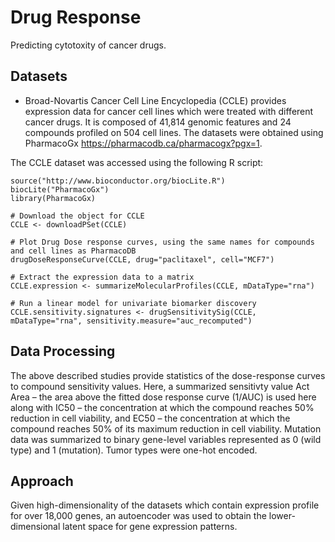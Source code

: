 # Drug Response

Predicting cytotoxity of cancer drugs.

## Datasets

* Broad-Novartis Cancer Cell Line Encyclopedia (CCLE) provides expression data for cancer cell lines which were treated with different cancer drugs. It is composed of 41,814 genomic features and 24 compounds profiled on 504 cell lines. The datasets were obtained using PharmacoGx https://pharmacodb.ca/pharmacogx?pgx=1.

The CCLE dataset was accessed using the following R script:

```
source("http://www.bioconductor.org/biocLite.R") 
biocLite("PharmacoGx")
library(PharmacoGx)

# Download the object for CCLE 
CCLE <- downloadPSet(CCLE) 

# Plot Drug Dose response curves, using the same names for compounds and cell lines as PharmacoDB 
drugDoseResponseCurve(CCLE, drug="paclitaxel", cell="MCF7") 

# Extract the expression data to a matrix 
CCLE.expression <- summarizeMolecularProfiles(CCLE, mDataType="rna") 

# Run a linear model for univariate biomarker discovery 
CCLE.sensitivity.signatures <- drugSensitivitySig(CCLE, mDataType="rna", sensitivity.measure="auc_recomputed")
```

## Data Processing

The above described studies provide statistics of the dose-response curves to compound sensitivity values. Here, a summarized sensitivty value Act Area – the area above the fitted dose response curve (1/AUC) is used here along with IC50 – the concentration at which the compound reaches 50% reduction in cell viability, and EC50 – the concentration at which the compound reaches 50% of its maximum reduction in cell viability. Mutation data was summarized to binary gene-level variables represented as 0 (wild type) and 1 (mutation). Tumor types were one-hot encoded. 



## Approach

Given high-dimensionality of the datasets which contain expression profile for over 18,000 genes, an autoencoder was used to obtain the lower-dimensional latent space for gene expression patterns. 


